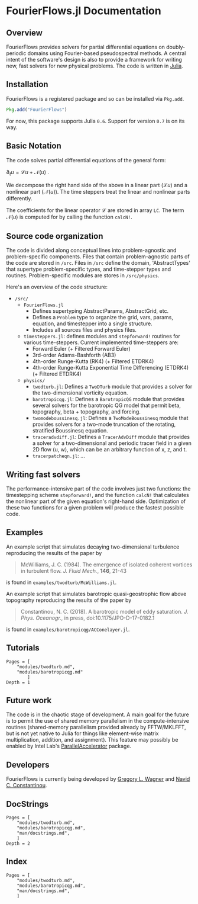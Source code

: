 # FourierFlows.jl Documentation


## Overview

FourierFlows provides solvers for partial differential equations on
doubly-periodic domains using Fourier-based pseudospectral methods.
A central intent of the software's design is also to provide a framework
for writing new, fast solvers for new physical problems.
The code is written in [Julia](https://julialang.org).


## Installation

FourierFlows is a registered package and so can be installed via `Pkg.add`.

```julia
Pkg.add("FourierFlows")
```

For now, this package supports Julia `0.6`. Support for version `0.7` is on its
way.


## Basic Notation

The code solves partial differential equations of the general form:

$\partial_t u = \mathcal{L}u + \mathcal{N}(u)\ .$

We decompose the right hand side of the above in a linear part ($\mathcal{L}u$)
and a nonlinear part ($\mathcal{N}(u)$). The time steppers treat the linear and
nonlinear parts differently.

The coefficients for the linear operator $\mathcal{L}$ are stored in array `LC`.
The term $\mathcal{N}(u)$ is computed for by calling the function `calcN!`.


## Source code organization

The code is divided along conceptual lines into problem-agnostic and
problem-specific components. Files that contain problem-agnostic parts
of the code are stored in `/src`. Files in `/src` define the domain,
'AbstractTypes' that supertype problem-specific types, and
time-stepper types and routines. Problem-specific modules are stores
in `/src/physics`.

Here's an overview of the code structure:

- `/src/`
    - `FourierFlows.jl`
        - Defines supertyping AbstractParams, AbstractGrid, etc.
        - Defines a `Problem` type to organize the grid, vars, params,
            equation, and timestepper into a single structure.
        - Includes all sources files and physics files.
   - `timesteppers.jl`: defines modules and `stepforward!` routines for
        various time-steppers. Current implemented time-steppers are:
        - Forward Euler (+ Filtered Forward Euler)
        - 3rd-order Adams-Bashforth (AB3)
        - 4th-order Runge-Kutta (RK4) (+ Filtered ETDRK4)
        - 4th-order Runge-Kutta Exponential Time Differencing (ETDRK4)
        (+ Filtered ETDRK4)
    - `physics/`
        - `twodturb.jl`: Defines a `TwoDTurb` module that provides a
                solver for the two-dimensional vorticity equation.
        - `barotropicqg.jl`: Defines a `BarotropicQG` module that provides
                several solvers for the barotropic QG model that permit beta,
                topography, beta + topography, and forcing.
        - `twomodeboussinesq.jl`: Defines a `TwoModeBoussinesq` module
                that provides solvers for a two-mode truncation of the
                rotating, stratified Boussinesq equation.
        - `traceradvdiff.jl`: Defines a `TracerAdvDiff` module that
                provides a solver for a two-dimensional and periodic tracer
                field in a given 2D flow (u, w), which can be an arbitrary
                function of x, z, and t.
        - `tracerpatcheqn.jl`: ...


## Writing fast solvers

The performance-intensive part of the code involves just two functions: the
timestepping scheme `stepforward!`, and the function `calcN!` that
calculates the nonlinear part of the given equation's right-hand side.
Optimization of these two functions for a given problem will produce the
fastest possible code.


## Examples

An example script that simulates decaying two-dimensional turbulence reproducing
the results of the paper by

  > McWilliams, J. C. (1984). The emergence of isolated coherent vortices in
  turbulent flow. *J. Fluid Mech.*, **146**, 21-43

is found in `examples/twodturb/McWilliams.jl`.

An example script that simulates barotropic quasi-geostrophic flow above
topography reproducing the results of the paper by

  > Constantinou, N. C. (2018). A barotropic model of eddy saturation. *J. Phys.
  Oceanogr.*, in press, doi:10.1175/JPO-D-17-0182.1

is found in `examples/barotropicqg/ACConelayer.jl`.


## Tutorials

```@contents
Pages = [
    "modules/twodturb.md",
    "modules/barotropicqg.md"
        ]
Depth = 1
```


## Future work

The code is in the chaotic stage of development. A main goal for the future
is to permit the use of shared memory parallelism in the compute-intensive
routines (shared-memory parallelism provided already by FFTW/MKLFFT, but
is not yet native to Julia for things like element-wise matrix multiplication,
addition, and assignment). This feature may possibly be enabled by
Intel Lab's
[ParallelAccelerator](https://github.com/IntelLabs/ParallelAccelerator.jl)
package.

## Developers

FourierFlows is currently being developed by [Gregory L. Wagner](https://glwagner.github.io) and [Navid C. Constantinou](http://www.navidconstantinou.com).

## DocStrings

```@contents
Pages = [
    "modules/twodturb.md",
    "modules/barotropicqg.md",
    "man/docstrings.md",
    ]
Depth = 2
```

## Index

```@index
Pages = [
    "modules/twodturb.md",
    "modules/barotropicqg.md",
    "man/docstrings.md",
    ]
```
